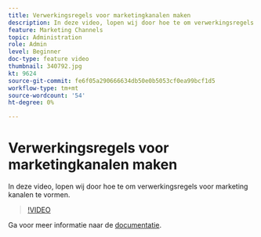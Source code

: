 ```yaml
---
title: Verwerkingsregels voor marketingkanalen maken
description: In deze video, lopen wij door hoe te om verwerkingsregels voor marketing kanalen te vormen.
feature: Marketing Channels
topic: Administration
role: Admin
level: Beginner
doc-type: feature video
thumbnail: 340792.jpg
kt: 9624
source-git-commit: fe6f05a290666634db50e0b5053cf0ea99bcf1d5
workflow-type: tm+mt
source-wordcount: '54'
ht-degree: 0%

---
```



# Verwerkingsregels voor marketingkanalen maken

In deze video, lopen wij door hoe te om verwerkingsregels voor marketing kanalen te vormen.

>[!VIDEO](https://video.tv.adobe.com/v/340792/?quality=12&learn=on)

Ga voor meer informatie naar de [documentatie](https://experienceleague.adobe.com/docs/analytics/components/marketing-channels/c-rules.html?lang=en).
